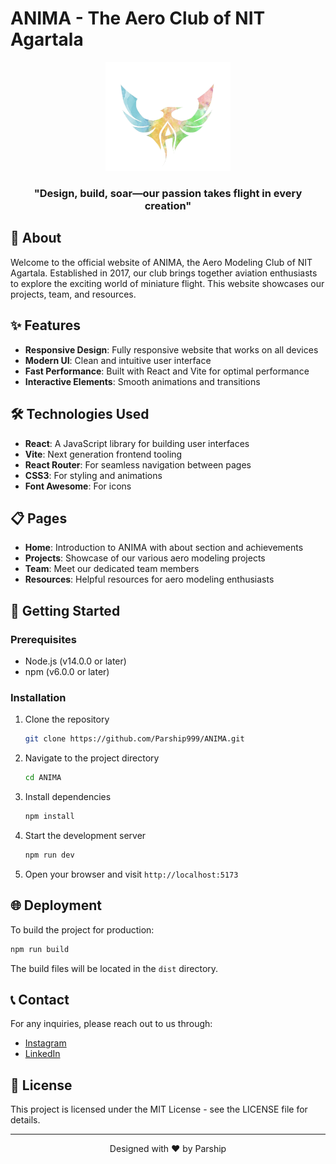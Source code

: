 # ANIMA - The Aero Club of NIT Agartala

<div align="center">
  <img src="src/assets/media/animialogo.png" alt="ANIMA Logo" width="200"/>
  <h3>"Design, build, soar—our passion takes flight in every creation"</h3>
</div>

## 🚀 About

Welcome to the official website of ANIMA, the Aero Modeling Club of NIT Agartala. Established in 2017, our club brings together aviation enthusiasts to explore the exciting world of miniature flight. This website showcases our projects, team, and resources.

## ✨ Features

- **Responsive Design**: Fully responsive website that works on all devices
- **Modern UI**: Clean and intuitive user interface
- **Fast Performance**: Built with React and Vite for optimal performance
- **Interactive Elements**: Smooth animations and transitions

## 🛠️ Technologies Used

- **React**: A JavaScript library for building user interfaces
- **Vite**: Next generation frontend tooling
- **React Router**: For seamless navigation between pages
- **CSS3**: For styling and animations
- **Font Awesome**: For icons

## 📋 Pages

- **Home**: Introduction to ANIMA with about section and achievements
- **Projects**: Showcase of our various aero modeling projects
- **Team**: Meet our dedicated team members
- **Resources**: Helpful resources for aero modeling enthusiasts

## 🚀 Getting Started

### Prerequisites

- Node.js (v14.0.0 or later)
- npm (v6.0.0 or later)

### Installation

1. Clone the repository
   ```bash
   git clone https://github.com/Parship999/ANIMA.git
   ```

2. Navigate to the project directory
   ```bash
   cd ANIMA
   ```

3. Install dependencies
   ```bash
   npm install
   ```

4. Start the development server
   ```bash
   npm run dev
   ```

5. Open your browser and visit `http://localhost:5173`

## 🌐 Deployment

To build the project for production:

```bash
npm run build
```

The build files will be located in the `dist` directory.

## 📞 Contact

For any inquiries, please reach out to us through:

- [Instagram](https://www.instagram.com/anima_the_aero_club/)
- [LinkedIn](https://www.linkedin.com/company/anima-the-aero-club-of-nit-agartala/)

## 📝 License

This project is licensed under the MIT License - see the LICENSE file for details.

---

<div align="center">
  <p>Designed with ❤️ by Parship</p>
</div>
